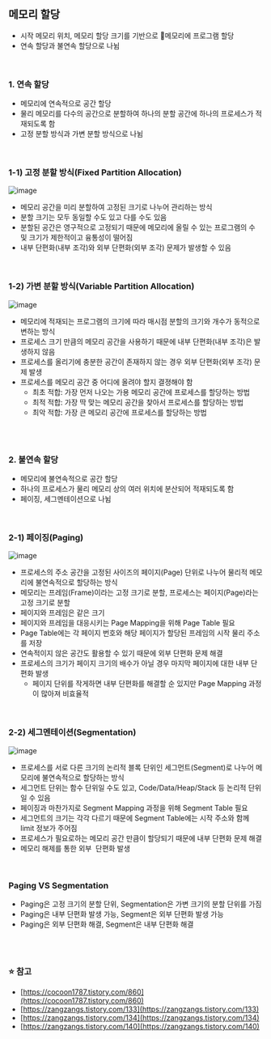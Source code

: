 ## **메모리 할당**

-   시작 메모리 위치, 메모리 할당 크기를 기반으로 메모리에 프로그램 할당
-   연속 할당과 불연속 할당으로 나뉨

</br>

### **1\. 연속 할당**

-   메모리에 연속적으로 공간 할당
-   물리 메모리를 다수의 공간으로 분할하여 하나의 분할 공간에 하나의 프로세스가 적재되도록 함
-   고정 분할 방식과 가변 분할 방식으로 나뉨

</br>

### **1-1) 고정 분할 방식(Fixed Partition Allocation)**

![image](https://user-images.githubusercontent.com/64777557/225222356-38618769-efa6-4716-9485-aa616f0a1c8b.png)

-   메모리 공간을 미리 분할하여 고정된 크기로 나누어 관리하는 방식
-   분할 크기는 모두 동일할 수도 있고 다를 수도 있음
-   분할된 공간은 영구적으로 고정되기 때문에 메모리에 올릴 수 있는 프로그램의 수 및 크기가 제한적이고 융통성이 떨어짐
-   내부 단편화(내부 조각)와 외부 단편화(외부 조각) 문제가 발생할 수 있음

</br>

### **1-2) 가변 분할 방식(Variable Partition Allocation)**

![image](https://user-images.githubusercontent.com/64777557/225222383-e1691e5f-5782-4be5-941a-a2748bd974d6.png)

-   메모리에 적재되는 프로그램의 크기에 따라 매시점 분할의 크기와 개수가 동적으로 변하는 방식
-   프로세스 크기 만큼의 메모리 공간을 사용하기 때문에 내부 단편화(내부 조각)은 발생하지 않음
-   프로세스를 올리기에 충분한 공간이 존재하지 않는 경우 외부 단편화(외부 조각) 문제 발생
-   프로세스를 메모리 공간 중 어디에 올려야 할지 결졍해야 함
    -   최초 적합: 가장 먼저 나오는 가용 메모리 공간에 프로세스를 할당하는 방법
    -   최적 적합: 가장 딱 맞는 메모리 공간을 찾아서 프로세스를 할당하는 방법
    -   최악 적합: 가장 큰 메모리 공간에 프로세스를 할당하는 방법

</br></br>

### **2\. 불연속 할당** 

-   메모리에 불연속적으로 공간 할당
-   하나의 프로세스가 물리 메모리 상의 여러 위치에 분산되어 적재되도록 함
-   페이징, 세그멘테이션으로 나뉨

</br>

### **2-1) 페이징(Paging)**

![image](https://user-images.githubusercontent.com/64777557/225222410-08a05ce3-ca5f-4b0c-bc55-95e623b613ee.png)

-   프로세스의 주소 공간을 고정된 사이즈의 페이지(Page) 단위로 나누어 물리적 메모리에 불연속적으로 할당하는 방식
-   메모리는 프레임(Frame)이라는 고정 크기로 분할, 프로세스는 페이지(Page)라는 고정 크기로 분할
-   페이지와 프레임은 같은 크기
-   페이지와 프레임을 대응시키는 Page Mapping을 위해 Page Table 필요
-   Page Table에는 각 페이지 번호와 해당 페이지가 할당된 프레임의 시작 물리 주소를 저장
-   연속적이지 않은 공간도 활용할 수 있기 때문에 외부 단편화 문제 해결
-   프로세스의 크기가 페이지 크기의 배수가 아닐 경우 마지막 페이지에 대한 내부 단편화 발생
    -   페이지 단위를 작게하면 내부 단편화를 해결할 순 있지만 Page Mapping 과정이 많아져 비효율적

</br>

### **2-2) 세그멘테이션(Segmentation)**

![image](https://user-images.githubusercontent.com/64777557/225222428-1678f083-94f4-45ff-ba26-0229c842014e.png)

-   프로세스를 서로 다른 크기의 논리적 블록 단위인 세그먼트(Segment)로 나누어 메모리에 불연속적으로 할당하는 방식
-   세그먼트 단위는 함수 단위일 수도 있고, Code/Data/Heap/Stack 등 논리적 단위일 수 있음
-   페이징과 마찬가지로 Segment Mapping 과정을 위해 Segment Table 필요
-   세그먼트의 크기는 각각 다르기 때문에 Segment Table에는 시작 주소와 함께 limit 정보가 주어짐
-   프로세스가 필요로하는 메모리 공간 만큼이 할당되기 때문에 내부 단편화 문제 해결
-   메모리 해제를 통한 외부  단편화 발생

</br>

### **Paging VS Segmentation**

-   Paging은 고정 크기의 분할 단위, Segmentation은 가변 크기의 분할 단위를 가짐
-   Paging은 내부 단편화 발생 가능, Segment은 외부 단편화 발생 가능
-   Paging은 외부 단편화 해결, Segment은 내부 단편화 해결

</br></br>

### **⭐️ 참고**

-   [https://cocoon1787.tistory.com/860](https://cocoon1787.tistory.com/860)
-   [https://zangzangs.tistory.com/133](https://zangzangs.tistory.com/133)
-   [https://zangzangs.tistory.com/134](https://zangzangs.tistory.com/134)
-   [https://zangzangs.tistory.com/140](https://zangzangs.tistory.com/140) 
